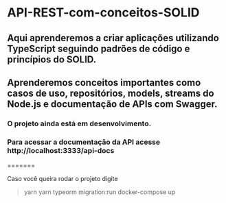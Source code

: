 # API-REST-com-conceitos-SOLID

## Aqui aprenderemos a criar aplicações utilizando TypeScript seguindo padrões de código e princípios do SOLID.

## Aprenderemos conceitos importantes como casos de uso, repositórios, models, streams do Node.js e documentação de APIs com Swagger.

### O projeto ainda está em desenvolvimento.

### Para acessar a documentação da API acesse http://localhost:3333/api-docs

=======

Caso você queira rodar o projeto digite
> yarn
> yarn typeorm migration:run
> docker-compose up
